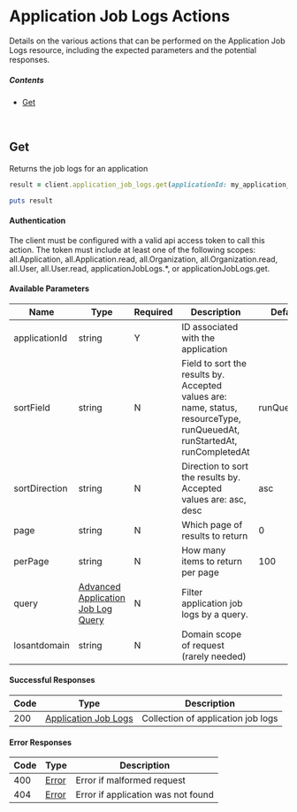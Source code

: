 # Application Job Logs Actions

Details on the various actions that can be performed on the
Application Job Logs resource, including the expected
parameters and the potential responses.

##### Contents

*   [Get](#get)

<br/>

## Get

Returns the job logs for an application

```ruby
result = client.application_job_logs.get(applicationId: my_application_id)

puts result
```

#### Authentication
The client must be configured with a valid api access token to call this
action. The token must include at least one of the following scopes:
all.Application, all.Application.read, all.Organization, all.Organization.read, all.User, all.User.read, applicationJobLogs.*, or applicationJobLogs.get.

#### Available Parameters

| Name | Type | Required | Description | Default | Example |
| ---- | ---- | -------- | ----------- | ------- | ------- |
| applicationId | string | Y | ID associated with the application |  | 575ec8687ae143cd83dc4a97 |
| sortField | string | N | Field to sort the results by. Accepted values are: name, status, resourceType, runQueuedAt, runStartedAt, runCompletedAt | runQueuedAt | status |
| sortDirection | string | N | Direction to sort the results by. Accepted values are: asc, desc | asc | asc |
| page | string | N | Which page of results to return | 0 | 0 |
| perPage | string | N | How many items to return per page | 100 | 10 |
| query | [Advanced Application Job Log Query](_schemas.md#advanced-application-job-log-query) | N | Filter application job logs by a query. |  | [Advanced Application Job Log Query Example](_schemas.md#advanced-application-job-log-query-example) |
| losantdomain | string | N | Domain scope of request (rarely needed) |  | example.com |

#### Successful Responses

| Code | Type | Description |
| ---- | ---- | ----------- |
| 200 | [Application Job Logs](_schemas.md#application-job-logs) | Collection of application job logs |

#### Error Responses

| Code | Type | Description |
| ---- | ---- | ----------- |
| 400 | [Error](_schemas.md#error) | Error if malformed request |
| 404 | [Error](_schemas.md#error) | Error if application was not found |
